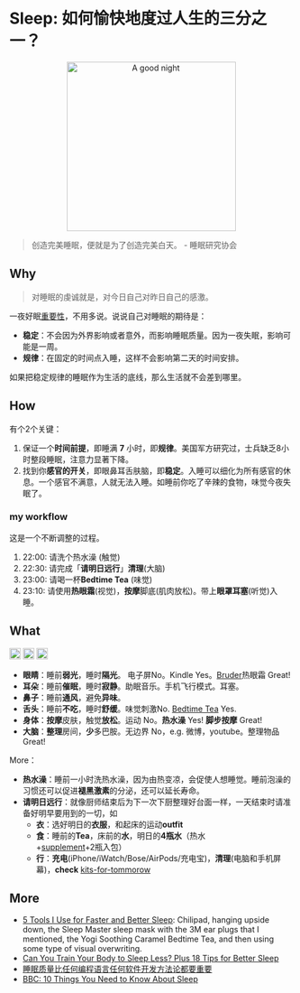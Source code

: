 # Sleep: 如何愉快地度过人生的三分之一？



<center>
<img src="https://i.imgur.com/LBxCzFp.png" alt="A good night" width="300"/>
</center>

> 创造完美睡眠，便就是为了创造完美白天。 - 睡眠研究协会


## Why

> 对睡眠的虔诚就是，对今日自己对昨日自己的感激。

一夜好眠[重要性](https://ed.ted.com/lessons/the-benefits-of-a-good-night-s-sleep-shai-marcu)，不用多说。说说自己对睡眠的期待是：

* **稳定**：不会因为外界影响或者意外，而影响睡眠质量。因为一夜失眠，影响可能是一周。
* **规律**：在固定的时间点入睡，这样不会影响第二天的时间安排。

如果把稳定规律的睡眠作为生活的底线，那么生活就不会差到哪里。

## How

有个2个关键：

1. 保证一个**时间前提**，即睡满 **7** 小时，即**规律**。美国军方研究过，士兵缺乏8小时整段睡眠，注意力显著下降。
1. 找到你**感官的开关**，即眼鼻耳舌肤脑，即**稳定**。入睡可以细化为所有感官的休息。一个感官不满意，人就无法入睡。如睡前你吃了辛辣的食物，味觉今夜失眠了。


### my workflow 

这是一个不断调整的过程。

1. 22:00: 请洗个热水澡 (触觉)
2. 22:30: 请完成「**请明日远行**」**清理**(大脑)
3. 23:00: 请喝一杯**Bedtime Tea** (味觉)
4. 23:10: 请使用**热眼霜**(视觉)，**按摩**脚底(肌肉放松)。带上**眼罩耳塞**(听觉)入睡。

## What 

<img src="https://i.imgur.com/lywdaP3.png" alt="right" width="20"/> <img src="https://i.imgur.com/kXkcrFc.png" alt="Bruder Moist Heat Eye Compress" height="20"/>
<img src="https://i.imgur.com/dzIySpi.jpeg" alt="Bruder Moist Heat Eye Compress" height="20"/>

* **眼睛**：睡前**弱光**，睡时**隔光**。 电子屏No。Kindle Yes。[Bruder](https://www.bruder.com/eye-care/dry-eye/bruder-mask/)热眼霜 Great!
* **耳朵**：睡前**催眠**，睡时**寂静**。助眠音乐。手机飞行模式。耳塞。
* **鼻子**：睡前**通风**，避免**异味**。
* **舌头**：睡前**不吃**，睡时**舒缓**。味觉刺激No. [Bedtime Tea](https://www.amazon.com/gp/product/B005OS39W4) Yes.
* **身体**：**按摩**皮肤，触觉**放松**。运动 No。**热水澡** Yes! **脚步按摩** Great!
* **大脑**：**整理**房间，**少**多巴胺。无边界 No，e.g. 微博，youtube。整理物品 Great!

More：

* **热水澡**：睡前一小时洗热水澡，因为由热变凉，会促使人想睡觉。睡前泡澡的习惯还可以促进**褪黑激素**的分泌，还可以延长寿命。
* **请明日远行**：就像厨师结束后为下一次下厨整理好台面一样，一天结束时请准备好明早要用到的一切，如
	* **衣**：选好明日的**衣服**，和起床的运动**outfit**
	* **食**：睡前的**Tea**，床前的**水**，明日的**4瓶水**（热水+[supplement](https://www.amazon.com/gp/product/B084GZNKZQ/)+2瓶入包）
	* **行**：**充电**(iPhone/iWatch/Bose/AirPods/充电宝)，**清理**(电脑和手机屏幕)，**check** [kits-for-tommorow](https://kit.co/embed?url=https%3A%2F%2Fkit.co%2Fwill.wang.wang%2Fkit-for-tomorrow)


## More 

* [5 Tools I Use for Faster and Better Sleep](https://tim.blog/wp-content/uploads/2018/08/113-tim-ferriss-5-tools-i-use-for-faster-and-better-sleep.pdf):  Chilipad, hanging
upside down, the Sleep Master sleep mask with the 3M ear plugs that I mentioned, the
Yogi Soothing Caramel Bedtime Tea, and then using some type of visual overwriting.
* [Can You Train Your Body to Sleep Less? Plus 18 Tips for Better Sleep](https://www.healthline.com/health/healthy-sleep/how-to-sleep-less)
* [睡眠质量比任何编程语言任何软件开发方法论都要重要](https://wanqu.co/a/7368/%E7%9D%A1%E7%9C%A0%E8%B4%A8%E9%87%8F%E6%AF%94%E4%BB%BB%E4%BD%95%E7%BC%96%E7%A8%8B%E8%AF%AD%E8%A8%80%E4%BB%BB%E4%BD%95%E8%BD%AF%E4%BB%B6%E5%BC%80%E5%8F%91%E6%96%B9%E6%B3%95%E8%AE%BA%E9%83%BD%E8%A6%81%E9%87%8D%E8%A6%81/)
* [BBC: 10 Things You Need to Know About Sleep](https://movie.douban.com/subject/19976842/)
	